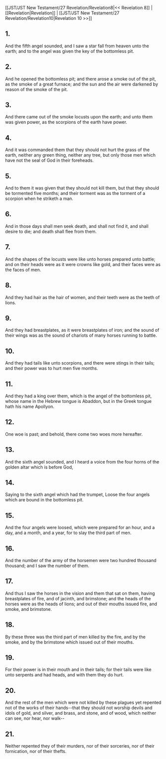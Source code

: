 [[JST/JST New Testament/27 Revelation/Revelation8|<< Revelation 8]] | [[Revelation|Revelation]] | [[JST/JST New Testament/27 Revelation/Revelation10|Revelation 10 >>]]
## 1.
And the fifth angel sounded, and I saw a star fall from heaven unto the earth; and to the angel was given the key of the bottomless pit.
## 2.
And he opened the bottomless pit; and there arose a smoke out of the pit, as the smoke of a great furnace; and the sun and the air were darkened by reason of the smoke of the pit.
## 3.
And there came out of the smoke locusts upon the earth; and unto them was given power, as the scorpions of the earth have power.
## 4.
And it was commanded them that they should not hurt the grass of the earth, neither any green thing, neither any tree, but only those men which have not the seal of God in their foreheads.
## 5.
And to them it was given that they should not kill them, but that they should be tormented five months; and their torment was as the torment of a scorpion when he striketh a man.
## 6.
And in those days shall men seek death, and shall not find it, and shall desire to die; and death shall flee from them.
## 7.
And the shapes of the locusts were like unto horses prepared unto battle; and on their heads were as it were crowns like gold, and their faces were as the faces of men.
## 8.
And they had hair as the hair of women, and their teeth were as the teeth of lions.
## 9.
And they had breastplates, as it were breastplates of iron; and the sound of their wings was as the sound of chariots of many horses running to battle.
## 10.
And they had tails like unto scorpions, and there were stings in their tails; and their power was to hurt men five months.
## 11.
And they had a king over them, which is the angel of the bottomless pit, whose name in the Hebrew tongue is Abaddon, but in the Greek tongue hath his name Apollyon.
## 12.
One woe is past; and behold, there come two woes more hereafter.
## 13.
And the sixth angel sounded, and I heard a voice from the four horns of the golden altar which is before God,
## 14.
Saying to the sixth angel which had the trumpet, Loose the four angels which are bound in the bottomless pit.
## 15.
And the four angels were loosed, which were prepared for an hour, and a day, and a month, and a year, for to slay the third part of men.
## 16.
And the number of the army of the horsemen were two hundred thousand thousand; and I saw the number of them.
## 17.
And thus I saw the horses in the vision and them that sat on them, having breastplates of fire, and of jacinth, and brimstone; and the heads of the horses were as the heads of lions; and out of their mouths issued fire, and smoke, and brimstone.
## 18.
By these three was the third part of men killed by the fire, and by the smoke, and by the brimstone which issued out of their mouths.
## 19.
For their power is in their mouth and in their tails; for their tails were like unto serpents and had heads, and with them they do hurt.
## 20.
And the rest of the men which were not killed by these plagues yet repented not of the works of their hands\--that they should not worship devils and idols of gold, and silver, and brass, and stone, and of wood, which neither can see, nor hear, nor walk\--
## 21.
Neither repented they of their murders, nor of their sorceries, nor of their fornication, nor of their thefts.

